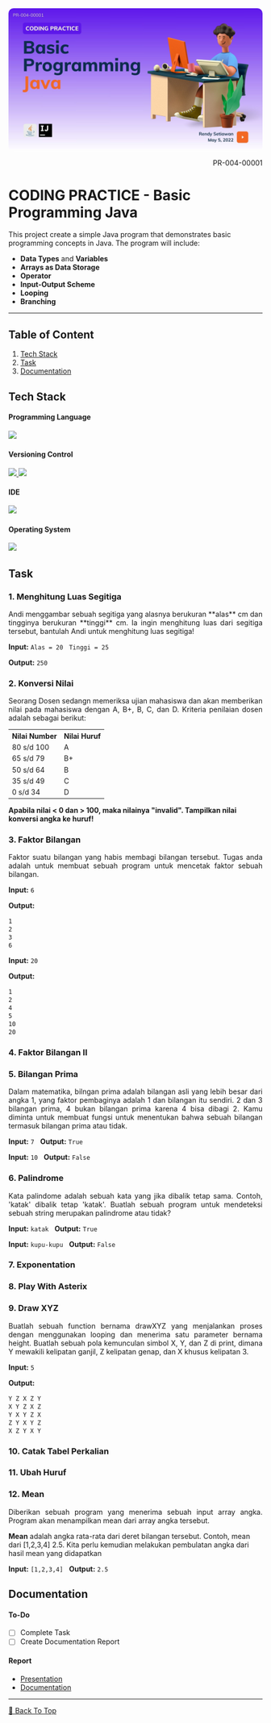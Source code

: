 <kbd>
    <img align="center" width="auto" height="auto" style="border-radius: 10px" src="assets/content/banner/PR-004-A-00001_1-COVER.jpg"/>
</kbd>

<p align="right">PR-004-00001</p>

# CODING PRACTICE - Basic Programming Java
This project create a simple Java program that demonstrates basic programming concepts in Java. The program will include:
- **Data Types** and **Variables** <!-- will use different types of variables in Java and how to declare and initialize them. -->
- **Arrays as Data Storage** <!-- in Java and how to use them. -->
- **Operator**
- **Input-Output Scheme**
- **Looping**
- **Branching**

---

## Table of Content
1. [Tech Stack](#tech-stack)
2. [Task](#task)
3. [Documentation](#documentation)

<!-- ## Project Instruction
 -->

<!-- ## Project Goals
- -->

## Tech Stack
#### Programming Language
<!--[Java]-->
<p align="justify">
  <a href="https://www.java.com/">
    <img src="https://img.shields.io/badge/-Java-272727?style=flat-square&logo=java&logoColor="/>
  </a>
</p>    

#### Versioning Control
<!--[Git]-->
<p align="justify">    
  <a href="https://git-scm.com/">
    <img src="https://img.shields.io/badge/-Git-272727?style=flat-square&logo=git&logoColor="/>
  </a>
<!--[GitHub]-->
  <a href="https://github.com/">
    <img src="https://img.shields.io/badge/-GitHub-272727?style=flat-square&logo=github&logoColor="/>
  </a>    
</p>    

#### IDE
<!--[IntelliJ IDEA]-->
<p align="justify">      
  <a href="https://www.jetbrains.com/idea/">
    <img src="https://img.shields.io/badge/-IntelliJ%20IDEA-272727?style=flat-square&logo=intelliJ-idea&logoColor="/>
  </a>
<p/>

#### Operating System
<!--[Fedora]-->
<p align="justify">
  <a href="https://getfedora.org/">
    <img src="https://img.shields.io/badge/-Fedora%20Linux-272727?style=flat-square&logo=fedora&logoColor="/>
  </a>
</p>

<!-- ## Workflow
 -->

## Task
### 1. Menghitung Luas Segitiga
<p align="justify"> 
Andi menggambar sebuah segitiga yang alasnya berukuran **alas** cm dan tingginya berukuran **tinggi** cm. Ia ingin menghitung luas dari segitiga tersebut, bantulah Andi untuk menghitung luas segitiga!
</p>

**Input:**
``Alas = 20`` &nbsp; ``Tinggi = 25``

**Output:**
``250``

### 2. Konversi Nilai
<p align="justify"> 
Seorang Dosen sedangn memeriksa ujian mahasiswa dan akan memberikan nilai pada mahasiswa dengan A, B+, B, C, dan D. Kriteria penilaian dosen adalah sebagai berikut:
</p>
<table>
  <tr>
    <th>Nilai Number</th>
    <th>Nilai Huruf</th>
  </tr>
  <tr>
    <td>80 s/d 100</td>
    <td>A</td>
  </tr>
  <tr>
    <td>65 s/d 79</td>
    <td>B+</td>
  </tr>
  <tr>
    <td>50 s/d 64</td>
    <td>B</td>
  </tr>
  <tr>
    <td>35 s/d 49</td>
    <td>C</td>
  </tr>
  <tr>
    <td>0 s/d 34</td>
    <td>D</td>
  </tr>
</table>

**Apabila nilai < 0 dan > 100, maka nilainya "invalid". Tampilkan nilai konversi angka ke huruf!**

### 3. Faktor Bilangan
<p align="justify"> 
Faktor suatu bilangan yang habis membagi bilangan tersebut.
Tugas anda adalah untuk membuat sebuah program untuk mencetak faktor sebuah bilangan.
</p>

**Input:**
``6``

**Output:**
```
1
2
3
6
```

**Input:**
``20``

**Output:**
```
1
2
4
5
10
20
```

### 4. Faktor Bilangan II


### 5. Bilangan Prima
<p align="justify"> 
Dalam matematika, bilngan prima adalah bilangan asli yang lebih besar dari angka 1, yang faktor pembaginya adalah 1 dan bilangan itu sendiri. 2 dan 3 bilangan prima, 4 bukan bilangan prima karena 4 bisa dibagi 2. Kamu diminta untuk membuat fungsi untuk menentukan bahwa sebuah bilangan termasuk bilangan prima atau tidak.
</p>

**Input:**
``7``
&nbsp;
**Output:**
``True``

**Input:**
``10``
&nbsp;
**Output:**
``False``

### 6. Palindrome
<p align="justify"> 
Kata palindome adalah sebuah kata yang jika dibalik  tetap sama. Contoh, 'katak' dibalik tetap 'katak'. Buatlah sebuah program untuk mendeteksi sebuah string merupakan palindrome atau tidak?
</p>

**Input:**
``katak``
&nbsp;
**Output:**
``True``

**Input:**
``kupu-kupu``
&nbsp;
**Output:**
``False``

### 7. Exponentation
<p align="justify">

</p>

### 8. Play With Asterix
<p align="justify"> 

</p>

### 9. Draw XYZ
<p align="justify"> 
Buatlah sebuah function bernama drawXYZ yang menjalankan proses dengan menggunakan looping dan menerima satu parameter bernama height. Buatlah sebuah pola kemunculan simbol X, Y, dan Z di print, dimana Y mewakili kelipatan ganjil, Z kelipatan genap, dan X khusus kelipatan 3.
</p>

**Input:**
``5``

**Output:**
```
Y Z X Z Y
X Y Z X Z
Y X Y Z X
Z Y X Y Z
X Z Y X Y
```

### 10. Catak Tabel Perkalian
<p align="justify"> 

</p>

### 11. Ubah Huruf
<p align="justify"> 

</p>

### 12. Mean
<p align="justify"> 
Diberikan sebuah program yang menerima sebuah input array angka. Program akan menampilkan mean dari array angka tersebut.

**Mean** adalah angka rata-rata dari deret bilangan tersebut. Contoh, mean dari [1,2,3,4] 2.5. Kita perlu kemudian melakukan pembulatan angka dari hasil mean yang didapatkan
</p>

**Input:**
``[1,2,3,4]``
&nbsp;
**Output:**
``2.5``

## Documentation
#### To-Do
<!-- - [ ] Complete Workflow -->
- [ ] Complete Task
- [ ] Create Documentation Report

#### Report
- [Presentation]()
- [Documentation]()

---

[🔼 Back To Top](#coding-practice---basic-programming-java)